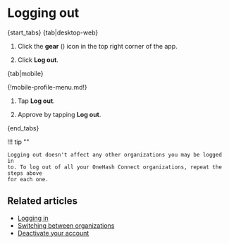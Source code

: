 # Logging out

{start_tabs}
{tab|desktop-web}

1. Click the **gear** (<i class="fa fa-cog"></i>) icon in the top
right corner of the app.

1. Click **Log out**.

{tab|mobile}

{!mobile-profile-menu.md!}

1. Tap **Log out**.

1. Approve by tapping **Log out**.

{end_tabs}

!!! tip ""

    Logging out doesn't affect any other organizations you may be logged in
    to. To log out of all your OneHash Connect organizations, repeat the steps above
    for each one.

## Related articles

* [Logging in](logging-in)
* [Switching between organizations](switching-between-organizations)
* [Deactivate your account](deactivate-your-account)
